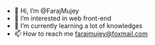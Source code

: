 - 👋 Hi, I’m @FarajMujey
- 👀 I’m interested in web front-end
- 🌱 I’m currently learning a lot of knowledges
- 📫 How to reach me farajmujey@foxmail.com

<!---
FarajMujey/FarajMujey is a ✨ special ✨ repository because its `README.md` (this file) appears on your GitHub profile.
You can click the Preview link to take a look at your changes.
--->
